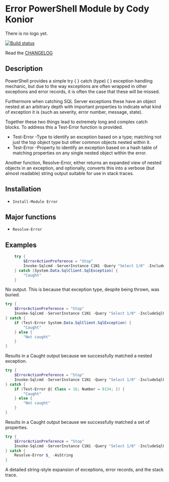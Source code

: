 # Error PowerShell Module by Cody Konior

There is no logo yet.

[![Build status](https://ci.appveyor.com/api/projects/status/9hnd4hyqaaq10s0i?svg=true)](https://ci.appveyor.com/project/codykonior/error)

Read the [CHANGELOG][3]

## Description

PowerShell provides a simple try { } catch (type) { } exception handling mechanic, but
due to the way exceptions are often wrapped in other exceptions and error records, it
is often the case that these will be missed.

Furthermore when catching SQL Server exceptions these have an object nested at an
arbitrary depth with important properties to indicate what kind of exception it is
(such as severity, error number, message, state).

Together these two things lead to extremely long and complex catch blocks. To address
this a Test-Error function is provided.

- Test-Error -Type to identify an exception based on a type; matching not just the
    top object type but other common objects nested within it.
- Test-Error -Property to identify an exception based on a hash table of matching
    properties on any single nested object within the error.

Another function, Resolve-Error, either returns an expanded view of nested objects
in an exception, and optionally, converts this into a verbose (but almost readable)
string output suitable for use in stack traces.

## Installation

- `Install-Module Error`

## Major functions

- `Resolve-Error`

## Examples

``` powershell
    try {
        $ErrorActionPreference = "Stop"
        Invoke-Sqlcmd -ServerInstance C1N1 -Query "Select 1/0" -IncludeSqlUserErrors
    } catch [System.Data.SqlClient.SqlException] {
        "Caught"
    }
```

No output. This is because that exception type, despite being thrown, was buried.

``` powershell
try {
    $ErrorActionPreference = "Stop"
    Invoke-Sqlcmd -ServerInstance C1N1 -Query "Select 1/0" -IncludeSqlUserErrors
} catch {
    if (Test-Error System.Data.SqlClient.SqlException) {
        "Caught"
    } else {
        "Not caught"
    }
}
```

Results in a Caught output because we successfully matched a nested exception.

``` powershell
try {
    $ErrorActionPreference = "Stop"
    Invoke-Sqlcmd -ServerInstance C1N1 -Query "Select 1/0" -IncludeSqlUserErrors
} catch {
    if (Test-Error @{ Class = 16; Number = 8134; }) {
        "Caught"
    } else {
        "Not caught"
    }
}
```

Results in a Caught output because we successfully matched a set of properties.

``` powershell
try {
    $ErrorActionPreference = "Stop"
    Invoke-Sqlcmd -ServerInstance C1N1 -Query "Select 1/0" -IncludeSqlUserErrors
} catch {
    Resolve-Error $_ -AsString
}
```

A detailed string-style expansion of exceptions, error records, and the stack trace.

[1]: Images/errpr.ai.svg
[2]: Images/error.gif
[3]: CHANGELOG.md
